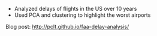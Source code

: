 - Analyzed delays of flights in the US over 10 years
- Used PCA and clustering to highlight the worst airports

Blog post: http://pclt.github.io/faa-delay-analysis/
